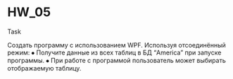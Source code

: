 # HW_05

Task

Создать программу с использованием WPF.
Используя отсоединённый режим:
⦁	Получите данные из всех таблиц в БД “America” при запуске программы.
⦁	При работе с программой пользователь может выбирать отображаемую таблицу.
